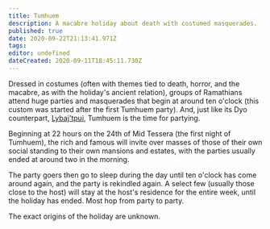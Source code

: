 ```yaml
---
title: Tumhuem
description: A macabre holiday about death with costumed masquerades.
published: true
date: 2020-09-22T21:13:41.971Z
tags: 
editor: undefined
dateCreated: 2020-09-11T18:45:11.730Z
---
```


Dressed in costumes (often with themes tied to death, horror, and the macabre, as with the holiday's ancient relation), groups of Ramathians attend huge parties and masquerades that begin at around ten o'clock (this custom was started after the first Tumhuem party). And, just like its Dyo counterpart, [Lybaj'tpui](/calendar/lybajtpui), Tumhuem is the time for partying.

Beginning at 22 hours on the 24th of Mid Tessera (the first night of Tumhuem), the rich and famous will invite over masses of those of their own social standing to their own mansions and estates, with the parties usually ended at around two in the morning.

The party goers then go to sleep during the day until ten o'clock has come around again, and the party is rekindled again. A select few (usually those close to the host) will stay at the host's residence for the entire week, until the holiday has ended. Most hop from party to party.

The exact origins of the holiday are unknown.